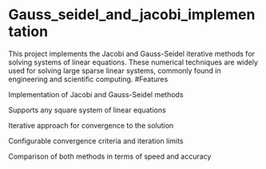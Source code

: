 # Gauss_seidel_and_jacobi_implementation
This project implements the Jacobi and Gauss-Seidel iterative methods for solving systems of linear equations. These numerical techniques are widely used for solving large sparse linear systems, commonly found in engineering and scientific computing.
#Features

Implementation of Jacobi and Gauss-Seidel methods

Supports any square system of linear equations

Iterative approach for convergence to the solution

Configurable convergence criteria and iteration limits

Comparison of both methods in terms of speed and accuracy
